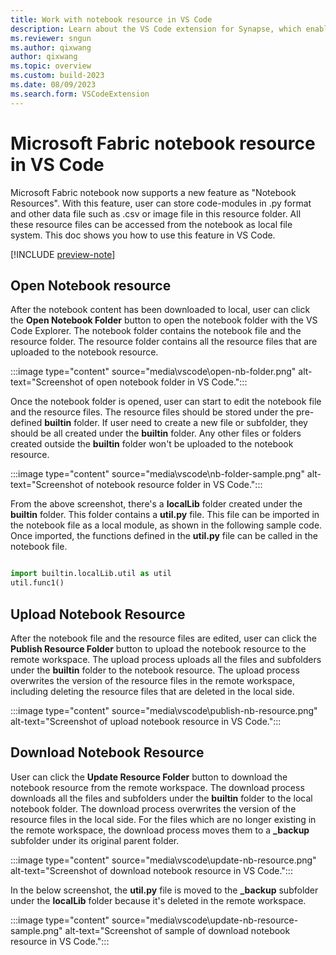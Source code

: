 ```yaml
---
title: Work with notebook resource in VS Code
description: Learn about the VS Code extension for Synapse, which enables a pro-developer authoring experience, including editing file in the notebook resource folder.
ms.reviewer: sngun
ms.author: qixwang
author: qixwang
ms.topic: overview
ms.custom: build-2023
ms.date: 08/09/2023
ms.search.form: VSCodeExtension
---
```


# Microsoft Fabric notebook resource in VS Code

Microsoft Fabric notebook now supports a new feature as "Notebook Resources". With this feature, user can store code-modules in .py format and other data file such as .csv or image file in this resource folder. All these resource files can be accessed from the notebook as local file system. This doc shows you how to use this feature in VS Code.

[!INCLUDE [preview-note](../includes/preview-note.md)]

## Open Notebook resource

After the notebook content has been downloaded to local, user can click the **Open Notebook Folder** button to open the notebook folder with the VS Code Explorer. The notebook folder contains the notebook file and the resource folder. The resource folder contains all the resource files that are uploaded to the notebook resource.

:::image type="content" source="media\vscode\open-nb-folder.png" alt-text="Screenshot of open notebook folder in VS Code.":::

Once the notebook folder is opened, user can start to edit the notebook file and the resource files. The resource files should be stored under the pre-defined **builtin** folder. If user need to create a new file or subfolder, they should be all created under the **builtin** folder. Any other files or folders created outside the **builtin** folder won't be uploaded to the notebook resource.

:::image type="content" source="media\vscode\nb-folder-sample.png" alt-text="Screenshot of notebook resource folder in VS Code.":::

From the above screenshot, there's a **localLib** folder created under the **builtin** folder. This folder contains a **util.py** file. This file can be imported in the notebook file as a local module, as shown in the following sample code. Once imported, the functions defined in the **util.py** file can be called in the notebook file.

```python

import builtin.localLib.util as util  
util.func1()

```

## Upload Notebook Resource

After the notebook file and the resource files are edited, user can click the **Publish Resource Folder** button to upload the notebook resource to the remote workspace. The upload process uploads all the files and subfolders under the **builtin** folder to the notebook resource. The upload process overwrites the version of the resource files in the remote workspace, including deleting the resource files that are deleted in the local side.

:::image type="content" source="media\vscode\publish-nb-resource.png" alt-text="Screenshot of upload notebook resource in VS Code.":::

## Download Notebook Resource

User can click the **Update Resource Folder** button to download the notebook resource from the remote workspace. The download process downloads all the files and subfolders under the **builtin** folder to the local notebook folder. The download process overwrites the version of the resource files in the local side. For the files which are no longer existing in the remote workspace, the download process moves them to a **_backup** subfolder under its original parent folder.

:::image type="content" source="media\vscode\update-nb-resource.png" alt-text="Screenshot of download notebook resource in VS Code.":::

In the below screenshot, the **util.py** file is moved to the **_backup** subfolder under the **localLib** folder because it's deleted in the remote workspace.

:::image type="content" source="media\vscode\update-nb-resource-sample.png" alt-text="Screenshot of sample of download notebook resource in VS Code.":::
